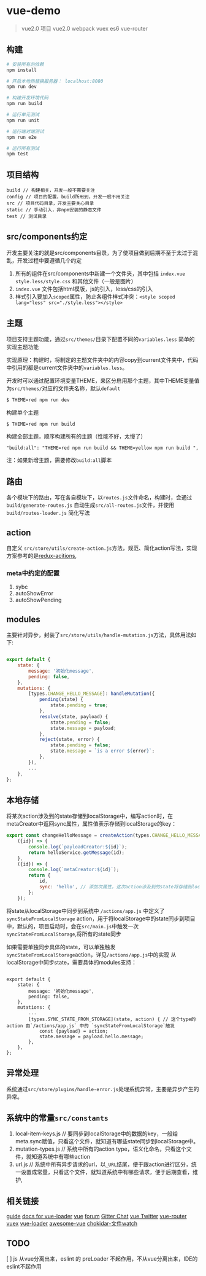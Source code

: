 # vue-demo

> vue2.0 项目 vue2.0 webpack vuex es6 vue-router

## 构建

``` bash
# 安装所有的依赖
npm install

# 开启本地热替换服务器： localhost:8080
npm run dev

# 构建开发环境代码
npm run build

# 运行单元测试
npm run unit

# 运行端对端测试
npm run e2e

# 运行所有测试
npm test
```
## 项目结构
```
build // 构建相关，开发一般不需要关注
config // 项目的配置，build所用到，开发一般不用关注
src // 项目代码目录，开发主要关心目录
static // 手动引入，非npm安装的静态文件
test // 测试目录
```

## src/components约定
开发主要关注的就是src/components目录，为了使项目做到后期不至于太过于混乱，开发过程中要遵循几个约定

1. 所有的组件在src/components中新建一个文件夹，其中包括 `index.vue` `style.less/style.css` 和其他文件（一般是图片）
1. `index.vue` 文件包括html模版，js的引入，less/css的引入
1. 样式引入要加入`scoped`属性，防止各组件样式冲突：`<style scoped lang="less" src="./style.less"></style>`

## 主题
项目支持主题功能，通过`src/themes/`目录下配置不同的`variables.less` 简单的实现主题功能

实现原理：构建时，将制定的主题文件夹中的内容copy到current文件夹中，代码中引用的都是current文件夹中的`variables.less`。

开发时可以通过配置环境变量THEME，来区分启用那个主题，其中THEME变量值为`src/themes/`对应的文件夹名称，默认`default`
```bash
$ THEME=red npm run dev
```

构建单个主题
```bash
$ THEME=red npm run build
```

构建全部主题，顺序构建所有的主题（性能不好，太慢了）
```
"build:all": "THEME=red npm run build && THEME=yellow npm run build ",
```
注：如果新增主题，需要修改`build:all`脚本

## 路由
各个模块下的路由，写在各自模块下，以`routes.js`文件命名，构建时，会通过`build/generate-routes.js` 自动生成`src/all-routes.js`文件，并使用`build/routes-loader.js` 简化写法

## action 
自定义 `src/store/utils/create-action.js`方法，规范、简化action写法，实现方案参考的是[redux-acitions](https://github.com/acdlite/redux-actions),

### meta中约定的配置
1. sybc
1. autoShowError
1. autoShowPending 

## modules
主要针对异步，封装了`src/store/utils/handle-mutation.js`方法，具体用法如下:

```js

export default {
    state: {
        message: '初始化message',
        pending: false,
    },
    mutations: {
        [types.CHANGE_HELLO_MESSAGE]: handleMutation({
            pending(state) {
                state.pending = true;
            },
            resolve(state, payload) {
                state.pending = false;
                state.message = payload;
            },
            reject(state, error) {
                state.pending = false;
                state.message = `is a error ${error}`;
            },
        }),
        ...
    },
};
```

## 本地存储
将某次action涉及到的state存储到localStorage中，编写action时，在metaCreator中返回sync属性，属性值表示存储到localStorage的key：
```js
export const changeHelloMessage = createAction(types.CHANGE_HELLO_MESSAGE,
    ({id}) => {
        console.log(`payloadCreator:${id}`);
        return helloService.getMessage(id);
    },
    ({id}) => {
        console.log(`metaCreator:${id}`);
        return {
            id,
            sync: 'hello', // 添加次属性，这次action涉及到的state将存储到localStorage中，key为 'hello'
        };
    });
```
将state从localStorage中同步到系统中
`/actions/app.js` 中定义了 `syncStateFromLocalStorage` action，用于将localStorage中的state同步到项目中，默认的，项目启动时，会在`src/main.js`中触发一次`syncStateFromLocalStorage`,将所有的state同步

如果需要单独同步具体的state，可以单独触发`syncStateFromLocalStorage`action，详见`/actions/app.js`中的实现
从localStorage中同步state，需要具体的modules支持：
```

export default {
    state: {
        message: '初始化message',
        pending: false,
    },
    mutations: {
        ...
        [types.SYNC_STATE_FROM_STORAGE](state, action) { // 这个type的action 由`/actions/app.js` 中的 `syncStateFromLocalStorage`触发
            const {payload} = action;
            state.message = payload.hello.message;
        },
    },
};
```

## 异常处理
系统通过`src/store/plugins/handle-error.js`处理系统异常，主要是异步产生的异常。

## 系统中的常量`src/constants`
1. local-item-keys.js // 要同步到localStorage中的数据的key，一般给meta.sync赋值，只看这个文件，就知道有哪些state同步到localStorage中。
1. mutation-types.js // 系统中所有的action type，语义化命名，只看这个文件，就知道系统中有哪些action
1. url.js // 系统中所有异步请求的url，以`_URL`结尾，便于跟action进行区分，统一设置成常量，只看这个文件，就知道系统中有哪些请求，便于后期查看，维护,



## 相关链接
[guide](http://vuejs-templates.github.io/webpack/) 
[docs for vue-loader](http://vuejs.github.io/vue-loader)
[vue](https://vuejs.org)
[forum](https://forum.vuejs.org)
[Gitter Chat](https://gitter.im/vuejs/vue)
[vue Twitter](https://twitter.com/vuejs)
[vue-router](http://router.vuejs.org/)
[vuex](http://vuex.vuejs.org/)
[vue-loader](http://vue-loader.vuejs.org/)
[awesome-vue](https://github.com/vuejs/awesome-vue)
[chokidar-文件watch](https://github.com/paulmillr/chokidar)

## TODO
[ ] js 从vue分离出来，eslint 的 preLoader 不起作用，不从vue分离出来，IDE的eslint不起作用
 